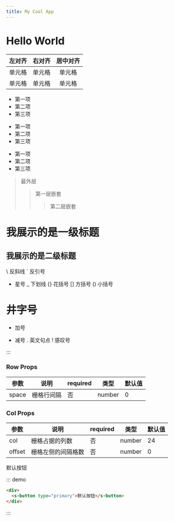 ```yaml
---
title: My Cool App
---
```


# Hello World


| 左对齐 | 右对齐 | 居中对齐 |
| :-----| ----: | :----: |
| 单元格 | 单元格 | 单元格 |
| 单元格 | 单元格 | 单元格 |


* 第一项
* 第二项
* 第三项

+ 第一项
+ 第二项
+ 第三项


- 第一项
- 第二项
- 第三项


> 最外层
> > 第一层嵌套
> > > 第二层嵌套

我展示的是一级标题
=================

我展示的是二级标题
-----------------

\   反斜线
`   反引号
*   星号
_   下划线
{}  花括号
[]  方括号
()  小括号
#   井字号
+   加号
-   减号
.   英文句点
!   感叹号



:::

### Row Props

| 参数  | 说明       | required | 类型   | 默认值 |
| ----- | ---------- | -------- | ------ | ------ |
| space | 栅格行间隔 | 否       | number | 0      |

### Col Props

| 参数   | 说明               | required | 类型   | 默认值 |
| ------ | ------------------ | -------- | ------ | ------ |
| col    | 栅格占据的列数     | 否       | number | 24     |
| offset | 栅格左侧的间隔格数 | 否       | number | 0      |




<div class="demo-block">
  <s-button type="primary">默认按钮</s-button>
</div>

::: demo
```html
<div>
  <s-button type="primary">默认按钮</s-button>
</div>
```
:::

